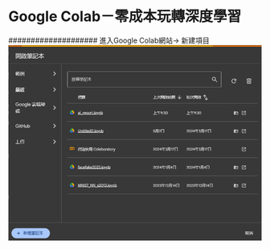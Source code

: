 # Google Colab－零成本玩轉深度學習
#################### 進入Google Colab網站-> 新建項目
![image](https://github.com/kevin945290/AI_report/blob/main/1.png)
